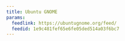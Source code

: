 ```yaml
---
title: Ubuntu GNOME
params:
  feedlink: https://ubuntugnome.org/feed/
  feedid: 1e9c481fef65e6fe05ded514a03f6bc7
---
```

